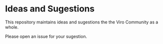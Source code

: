 # Ideas and Sugestions

This repository maintains ideas and sugestions the the Viro Community as a whole.

Please open an issue for your sugestion.
